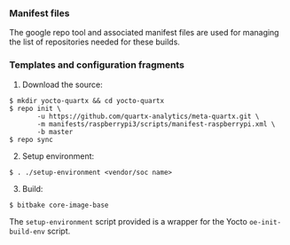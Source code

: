 ### Manifest files

The google repo tool and associated manifest files are used for managing the
list of repositories needed for these builds.


### Templates and configuration fragments
1. Download the source:
```shell
$ mkdir yocto-quartx && cd yocto-quartx
$ repo init \
       -u https://github.com/quartx-analytics/meta-quartx.git \
       -m manifests/raspberrypi3/scripts/manifest-raspberrypi.xml \
       -b master
$ repo sync
```

2. Setup environment:
```shell
$ . ./setup-environment <vendor/soc name>
```

3. Build:
```shell
$ bitbake core-image-base
```

The `setup-environment` script provided is a wrapper for the Yocto `oe-init-build-env` script.
